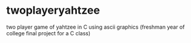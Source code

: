 # twoplayeryahtzee
two player game of yahtzee in C using ascii graphics (freshman year of college final project for a C class)

